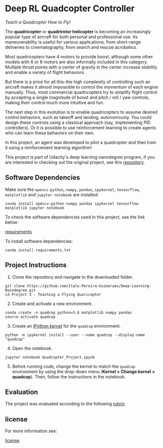 # Deep RL Quadcopter Controller

*Teach a Quadcopter How to Fly!*

The **quadricopter** or **quadrirotor helicopter** is becoming an increasingly popular type of aircraft for both personal and professional use. Its maneuverability is useful for various applications, from short-range deliveries to cinematography, from search and rescue acrobatics.

Most quadricopters have 4 motors to provide boost, although some other models with 6 or 8 motors are also informally included in this category. Multiple thrust points with a center of gravity in the center increase stability and enable a variety of flight behaviors.

But there is a price for all this-the high complexity of controlling such an aircraft makes it almost impossible to control the momentum of each engine manually. Thus, most commercial quadricopters try to simplify flight control by accepting a single magnitude of boost and pitch / roll / yaw controls, making their control much more intuitive and fun.

The next step in this evolution is to enable quadricopters to assume desired control behaviors, such as takeoff and landing, autonomously. You could design these controls using a classical approach (say, implementing PID controllers). Or it is possible to use reinforcement learning to create agents who can learn these behaviors on their own.

In this project, an agent was developed to pilot a quadcopter and then train it using a reinforcement learning algorithm!

This project is part of Udacity's deep learning nanodegree program, if you are interested in checking out the original project, see this [repository](https://github.com/udacity/RL-Quadcopter-2.git).

## Software Dependencies

Make sure the `opencv-python`, `numpy`, `pandas`, `ipykernel`, `tensorflow`, `matplotlib` and `jupyter notebook` are installed:

`conda install opencv-python numpy pandas ipykernel tensorflow matplotlib jupyter notebook`

To check the software dependencies used in this project, see the link below: 

[requirements](requirements.txt)

To install software dependencies:

`conda install requirements.txt`

## Project Instructions

1. Clone the repository and navigate to the downloaded folder.

```
git clone https://github.com/Italo-Pereira-Guimaraes/Deep-Learning-Nanodegree.git
cd Project 3 - Teaching a Flying Quaricopter
```

2. Create and activate a new environment.

```
conda create -n quadcop python=3.6 matplotlib numpy pandas
source activate quadcop
```

3. Create an [IPython kernel](http://ipython.readthedocs.io/en/stable/install/kernel_install.html) for the `quadcop` environment. 
```
python -m ipykernel install --user --name quadcop --display-name "quadcop"
```

4. Open the notebook.
```
jupyter notebook Quadcopter_Project.ipynb
```

5. Before running code, change the kernel to match the `quadcop` environment by using the drop-down menu (**Kernel > Change kernel > quadcop**). Then, follow the instructions in the notebook.

## Evaluation

The project was evaluated according to the following [rubric](https://review.udacity.com/#!/rubrics/1189/view)

## license
 
For more information see:

[license](LICENSE.txt)
